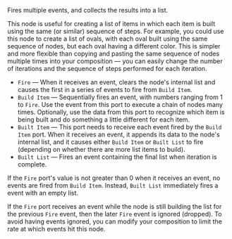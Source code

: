Fires multiple events, and collects the results into a list.

This node is useful for creating a list of items in which each item is built using the same (or similar) sequence of steps.  For example, you could use this node to create a list of ovals, with each oval built using the same sequence of nodes, but each oval having a different color.  This is simpler and more flexible than copying and pasting the same sequence of nodes multiple times into your composition — you can easily change the number of iterations and the sequence of steps performed for each iteration.

   - `Fire` — When it receives an event, clears the node's internal list and causes the first in a series of events to fire from `Build Item`.
   - `Build Item` — Sequentially fires an event, with numbers ranging from 1 to `Fire`.  Use the event from this port to execute a chain of nodes many times.  Optionally, use the data from this port to recognize which item is being built and do something a little different for each item.
   - `Built Item` — This port needs to receive each event fired by the `Build Item` port.  When it receives an event, it appends its data to the node's internal list, and it causes either `Build Item` or `Built List` to fire (depending on whether there are more list items to build).
   - `Built List` — Fires an event containing the final list when iteration is complete.

If the `Fire` port's value is not greater than 0 when it receives an event, no events are fired from `Build Item`. Instead, `Built List` immediately fires a event with an empty list.

If the `Fire` port receives an event while the node is still building the list for the previous `Fire` event, then the later `Fire` event is ignored (dropped). To avoid having events ignored, you can modify your composition to limit the rate at which events hit this node.
